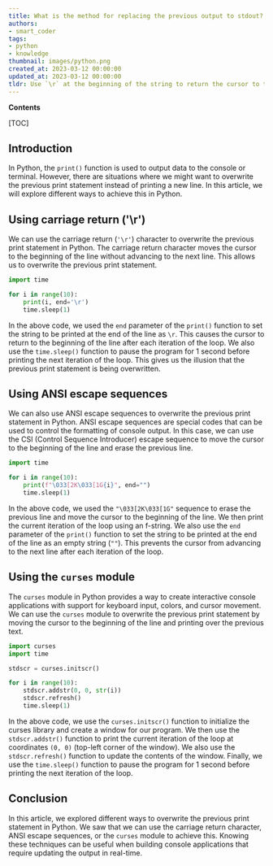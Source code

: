 ```yaml
---
title: What is the method for replacing the previous output to stdout?
authors:
- smart_coder
tags:
- python
- knowledge
thumbnail: images/python.png
created_at: 2023-03-12 00:00:00
updated_at: 2023-03-12 00:00:00
tldr: Use `\r` at the beginning of the string to return the cursor to the beginning of the line and overwrite the previous output.
---
```


**Contents**

[TOC]

Introduction
------------
In Python, the `print()` function is used to output data to the console or terminal. However, there are situations where we might want to overwrite the previous print statement instead of printing a new line. In this article, we will explore different ways to achieve this in Python.

Using carriage return ('\r')
---------------------------
We can use the carriage return (`'\r'`) character to overwrite the previous print statement in Python. The carriage return character moves the cursor to the beginning of the line without advancing to the next line. This allows us to overwrite the previous print statement.

```python
import time

for i in range(10):
    print(i, end='\r')
    time.sleep(1)
```
In the above code, we used the `end` parameter of the `print()` function to set the string to be printed at the end of the line as `\r`. This causes the cursor to return to the beginning of the line after each iteration of the loop. We also use the `time.sleep()` function to pause the program for 1 second before printing the next iteration of the loop. This gives us the illusion that the previous print statement is being overwritten.

Using ANSI escape sequences
---------------------------
We can also use ANSI escape sequences to overwrite the previous print statement in Python. ANSI escape sequences are special codes that can be used to control the formatting of console output. In this case, we can use the CSI (Control Sequence Introducer) escape sequence to move the cursor to the beginning of the line and erase the previous line.

```python
import time

for i in range(10):
    print(f"\033[2K\033[1G{i}", end="")
    time.sleep(1)
```
In the above code, we used the `"\033[2K\033[1G"` sequence to erase the previous line and move the cursor to the beginning of the line. We then print the current iteration of the loop using an f-string. We also use the `end` parameter of the `print()` function to set the string to be printed at the end of the line as an empty string (`""`). This prevents the cursor from advancing to the next line after each iteration of the loop.

Using the `curses` module
-------------------------
The `curses` module in Python provides a way to create interactive console applications with support for keyboard input, colors, and cursor movement. We can use the `curses` module to overwrite the previous print statement by moving the cursor to the beginning of the line and printing over the previous text.

```python
import curses
import time

stdscr = curses.initscr()

for i in range(10):
    stdscr.addstr(0, 0, str(i))
    stdscr.refresh()
    time.sleep(1)
```
In the above code, we use the `curses.initscr()` function to initialize the curses library and create a window for our program. We then use the `stdscr.addstr()` function to print the current iteration of the loop at coordinates `(0, 0)` (top-left corner of the window). We also use the `stdscr.refresh()` function to update the contents of the window. Finally, we use the `time.sleep()` function to pause the program for 1 second before printing the next iteration of the loop.

Conclusion
----------
In this article, we explored different ways to overwrite the previous print statement in Python. We saw that we can use the carriage return character, ANSI escape sequences, or the `curses` module to achieve this. Knowing these techniques can be useful when building console applications that require updating the output in real-time.
